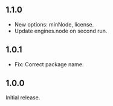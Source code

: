 ## 1.1.0

- New options: minNode, license.
- Update engines.node on second run.

## 1.0.1

- Fix: Correct package name.

## 1.0.0

Initial release.
